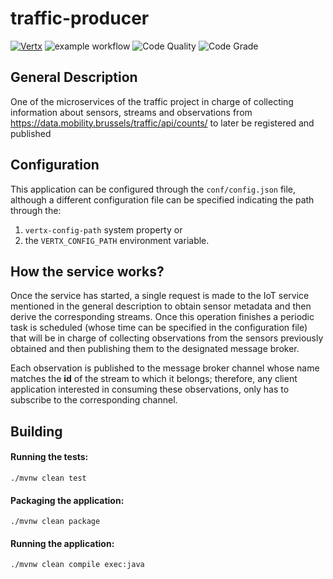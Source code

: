 # traffic-producer


[![Vertx](https://img.shields.io/badge/vert.x-4.1.2-purple.svg)](https://vertx.io)
![example workflow](https://github.com/hendo9701/traffic-producer/actions/workflows/main.yml/badge.svg)
![Code Quality](https://www.code-inspector.com/project/28542/score/svg)
![Code Grade](https://www.code-inspector.com/project/28542/status/svg)
    
## General Description
One of the microservices of the traffic project in charge of collecting 
information about sensors, streams and observations 
from https://data.mobility.brussels/traffic/api/counts/ 
to later be registered and published

## Configuration
This application can be configured through the ``conf/config.json`` file, 
although a different configuration file can be specified indicating the 
path through the: 
1. ``vertx-config-path`` system property or
1. the ``VERTX_CONFIG_PATH`` environment variable.

## How the service works?
Once the service has started, a single request is made to the IoT service
mentioned in the general description to obtain sensor metadata
and then derive the corresponding streams. Once this operation finishes a 
periodic task is scheduled (whose time can be specified in the configuration file)
that will be in charge of collecting observations from the sensors previously
obtained and then publishing them to the designated message broker. 

Each observation is published to the message broker channel whose name 
matches the **id** of the stream to which it belongs; therefore, 
any client application interested in consuming these observations,
only has to subscribe to the corresponding channel.

## Building
#### Running the tests:
``./mvnw clean test``

#### Packaging the application:
``./mvnw clean package``

#### Running the application:
``./mvnw clean compile exec:java``
